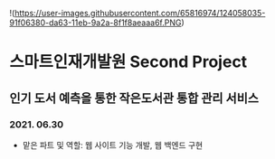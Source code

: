 !(https://user-images.githubusercontent.com/65816974/124058035-91f06380-da63-11eb-9a2a-8f1f8aeaaa6f.PNG)
# 스마트인재개발원 Second Project
## 인기 도서 예측을 통한 작은도서관 통합 관리 서비스
### 2021. 06.30
- 맡은 파트 및 역할: 웹 사이트 기능 개발, 웹 백엔드 구현
